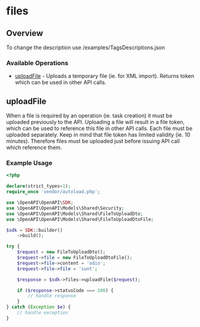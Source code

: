 # files

## Overview

To change the description use /examples/TagsDescriptions.json

### Available Operations

* [uploadFile](#uploadfile) - Uploads a temporary file (ie. for XML import). Returns token which can be used in other API calls.

## uploadFile

When a file is required by an operation (ie. task creation) it must be uploaded previously to the API.
Uploading a file will result in a file token, which can be used to reference this file in other API calls.
 Each file must be uploaded separately.
 Keep in mind that file token has limited validity (ie. 10 minutes).
 Therefore files must be uploaded just before issuing API call which reference them.


### Example Usage

```php
<?php

declare(strict_types=1);
require_once 'vendor/autoload.php';

use \OpenAPI\OpenAPI\SDK;
use \OpenAPI\OpenAPI\Models\Shared\Security;
use \OpenAPI\OpenAPI\Models\Shared\FileToUploadDto;
use \OpenAPI\OpenAPI\Models\Shared\FileToUploadDtoFile;

$sdk = SDK::builder()
    ->build();

try {
    $request = new FileToUploadDto();
    $request->file = new FileToUploadDtoFile();
    $request->file->content = 'odio';
    $request->file->file = 'sunt';

    $response = $sdk->files->uploadFile($request);

    if ($response->statusCode === 200) {
        // handle response
    }
} catch (Exception $e) {
    // handle exception
}
```
